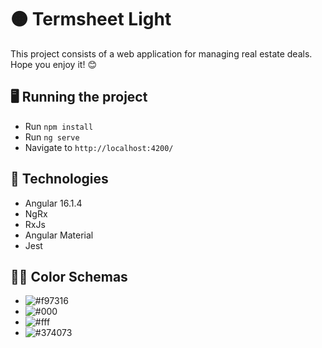 #  :orange_circle: Termsheet Light

This project consists of a web application for managing real estate deals. Hope you enjoy it! :blush:

## :desktop_computer: Running the project
- Run `npm install`
- Run `ng serve`
- Navigate to `http://localhost:4200/`

## :rocket: Technologies

- Angular 16.1.4
- NgRx
- RxJs
- Angular Material
- Jest

## :artist: Color Schemas
- ![#f97316](https://via.placeholder.com/15/f97316/f97316.png)
- ![#000](https://via.placeholder.com/15/000/000.png) 
- ![#fff](https://via.placeholder.com/15/fff/fff.png)
- ![#374073](https://via.placeholder.com/15/374073/374073.png) 